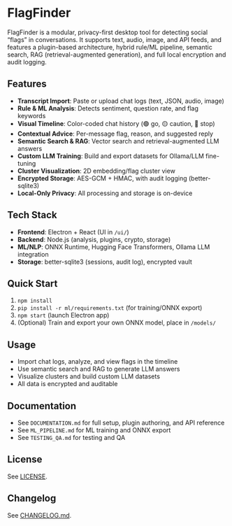 # FlagFinder

FlagFinder is a modular, privacy-first desktop tool for detecting social “flags” in conversations. It supports text, audio, image, and API feeds, and features a plugin-based architecture, hybrid rule/ML pipeline, semantic search, RAG (retrieval-augmented generation), and full local encryption and audit logging.

## Features
- **Transcript Import**: Paste or upload chat logs (text, JSON, audio, image)
- **Rule & ML Analysis**: Detects sentiment, question rate, and flag keywords
- **Visual Timeline**: Color-coded chat history (🟢 go, 🟡 caution, 🔴 stop)
- **Contextual Advice**: Per-message flag, reason, and suggested reply
- **Semantic Search & RAG**: Vector search and retrieval-augmented LLM answers
- **Custom LLM Training**: Build and export datasets for Ollama/LLM fine-tuning
- **Cluster Visualization**: 2D embedding/flag cluster view
- **Encrypted Storage**: AES-GCM + HMAC, with audit logging (better-sqlite3)
- **Local-Only Privacy**: All processing and storage is on-device

## Tech Stack
- **Frontend**: Electron + React (UI in `/ui/`)
- **Backend**: Node.js (analysis, plugins, crypto, storage)
- **ML/NLP**: ONNX Runtime, Hugging Face Transformers, Ollama LLM integration
- **Storage**: better-sqlite3 (sessions, audit log), encrypted vault

## Quick Start
1. `npm install`
2. `pip install -r ml/requirements.txt` (for training/ONNX export)
3. `npm start` (launch Electron app)
4. (Optional) Train and export your own ONNX model, place in `/models/`

## Usage
- Import chat logs, analyze, and view flags in the timeline
- Use semantic search and RAG to generate LLM answers
- Visualize clusters and build custom LLM datasets
- All data is encrypted and auditable

## Documentation
- See `DOCUMENTATION.md` for full setup, plugin authoring, and API reference
- See `ML_PIPELINE.md` for ML training and ONNX export
- See `TESTING_QA.md` for testing and QA

## License
See [LICENSE](LICENSE).

## Changelog
See [CHANGELOG.md](CHANGELOG.md).
